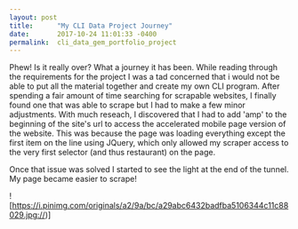 ```yaml
---
layout: post
title:      "My CLI Data Project Journey"
date:       2017-10-24 11:01:33 -0400
permalink:  cli_data_gem_portfolio_project
---
```


Phew! Is it really over? What a journey it has been. While reading through the requirements for the project I was a tad concerned that i would not be able to put all the material together and create my own CLI program. After spending a fair amount of time searching for scrapable websites, I finally found one that was able to scrape but I had to make a few minor adjustments. With much reseach, I discovered that I had to add 'amp' to the beginning of the site's url to access the accelerated mobile page version of the website. This was because the page was loading everything except the first item on the line using JQuery, which only allowed my scraper access to the very first selector (and thus restaurant) on the page.

Once that issue was solved I started to see the light at the end of the tunnel. My page became easier to scrape! 

![https://i.pinimg.com/originals/a2/9a/bc/a29abc6432badfba5106344c11c88029.jpg://)]


